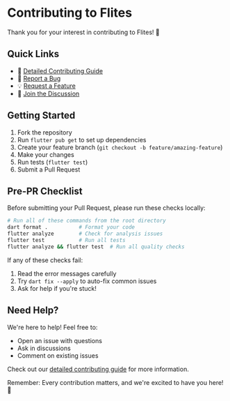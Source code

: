 # Contributing to Flites

Thank you for your interest in contributing to Flites! 🎉

## Quick Links

- 📖 [Detailed Contributing Guide](docs/contributing.md)
- 🐛 [Report a Bug](https://github.com/marqably/flites/issues/new)
- 💡 [Request a Feature](https://github.com/marqably/flites/issues/new)
- 💬 [Join the Discussion](https://github.com/marqably/flites/discussions)

## Getting Started

1. Fork the repository
2. Run `flutter pub get` to set up dependencies
3. Create your feature branch (`git checkout -b feature/amazing-feature`)
4. Make your changes
5. Run tests (`flutter test`)
6. Submit a Pull Request

## Pre-PR Checklist

Before submitting your Pull Request, please run these checks locally:

```bash
# Run all of these commands from the root directory
dart format .          # Format your code
flutter analyze        # Check for analysis issues
flutter test           # Run all tests
flutter analyze && flutter test  # Run all quality checks
```

If any of these checks fail:

1. Read the error messages carefully
2. Try `dart fix --apply` to auto-fix common issues
3. Ask for help if you're stuck!

## Need Help?

We're here to help! Feel free to:

- Open an issue with questions
- Ask in discussions
- Comment on existing issues

Check out our [detailed contributing guide](docs/contributing.md) for more information.

Remember: Every contribution matters, and we're excited to have you here! 💙
